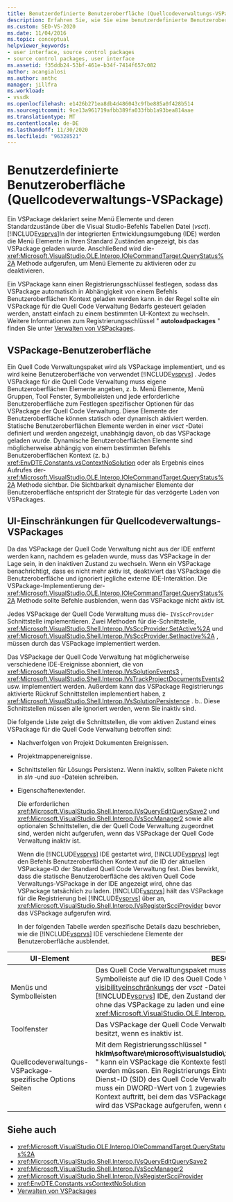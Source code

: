 ```yaml
---
title: Benutzerdefinierte Benutzeroberfläche (Quellcodeverwaltungs-VSPackage) | Microsoft-Dokumentation
description: Erfahren Sie, wie Sie eine benutzerdefinierte Benutzeroberfläche (UI) in Visual Studio erstellen, indem Sie ein Quellcodeverwaltungs-VSPackage zum Angeben von UI-Elementen verwenden.
ms.custom: SEO-VS-2020
ms.date: 11/04/2016
ms.topic: conceptual
helpviewer_keywords:
- user interface, source control packages
- source control packages, user interface
ms.assetid: f35ddb24-53bf-461e-b34f-7414f657c082
author: acangialosi
ms.author: anthc
manager: jillfra
ms.workload:
- vssdk
ms.openlocfilehash: e1426b271ea8db4d486043c9fbe885a0f428b514
ms.sourcegitcommit: 9ce13a961719afbb389fa033fbb1a93bea814aae
ms.translationtype: MT
ms.contentlocale: de-DE
ms.lasthandoff: 11/30/2020
ms.locfileid: "96328521"
---
```

# <a name="custom-user-interface-source-control-vspackage"></a>Benutzerdefinierte Benutzeroberfläche (Quellcodeverwaltungs-VSPackage)
Ein VSPackage deklariert seine Menü Elemente und deren Standardzustände über die Visual Studio-Befehls Tabellen Datei (*vsct*). [!INCLUDE[vsprvs](../../code-quality/includes/vsprvs_md.md)]In der integrierten Entwicklungsumgebung (IDE) werden die Menü Elemente in Ihren Standard Zuständen angezeigt, bis das VSPackage geladen wurde. Anschließend wird die- <xref:Microsoft.VisualStudio.OLE.Interop.IOleCommandTarget.QueryStatus%2A> Methode aufgerufen, um Menü Elemente zu aktivieren oder zu deaktivieren.

 Ein VSPackage kann einen Registrierungsschlüssel festlegen, sodass das VSPackage automatisch in Abhängigkeit von einem Befehls Benutzeroberflächen Kontext geladen werden kann. in der Regel sollte ein VSPackage für die Quell Code Verwaltung Bedarfs gesteuert geladen werden, anstatt einfach zu einem bestimmten UI-Kontext zu wechseln. Weitere Informationen zum Registrierungsschlüssel " **autoloadpackages** " finden Sie unter [Verwalten von VSPackages](../../extensibility/managing-vspackages.md).

## <a name="vspackage-ui"></a>VSPackage-Benutzeroberfläche
 Ein Quell Code Verwaltungspaket wird als VSPackage implementiert, und es wird keine Benutzeroberfläche von verwendet [!INCLUDE[vsprvs](../../code-quality/includes/vsprvs_md.md)] . Jedes VSPackage für die Quell Code Verwaltung muss eigene Benutzeroberflächen Elemente angeben, z. b. Menü Elemente, Menü Gruppen, Tool Fenster, Symbolleisten und jede erforderliche Benutzeroberfläche zum Festlegen spezifischer Optionen für das VSPackage der Quell Code Verwaltung. Diese Elemente der Benutzeroberfläche können statisch oder dynamisch aktiviert werden. Statische Benutzeroberflächen Elemente werden in einer *vsct* -Datei definiert und werden angezeigt, unabhängig davon, ob das VSPackage geladen wurde. Dynamische Benutzeroberflächen Elemente sind möglicherweise abhängig von einem bestimmten Befehls Benutzeroberflächen Kontext (z. b.) <xref:EnvDTE.Constants.vsContextNoSolution> oder als Ergebnis eines Aufrufes der- <xref:Microsoft.VisualStudio.OLE.Interop.IOleCommandTarget.QueryStatus%2A> Methode sichtbar. Die Sichtbarkeit dynamischer Elemente der Benutzeroberfläche entspricht der Strategie für das verzögerte Laden von VSPackages.

## <a name="ui-constraints-on-source-control-vspackages"></a>UI-Einschränkungen für Quellcodeverwaltungs-VSPackages
 Da das VSPackage der Quell Code Verwaltung nicht aus der IDE entfernt werden kann, nachdem es geladen wurde, muss das VSPackage in der Lage sein, in den inaktiven Zustand zu wechseln. Wenn ein VSPackage benachrichtigt, dass es nicht mehr aktiv ist, deaktiviert das VSPackage die Benutzeroberfläche und ignoriert jegliche externe IDE-Interaktion. Die VSPackage-Implementierung der- <xref:Microsoft.VisualStudio.OLE.Interop.IOleCommandTarget.QueryStatus%2A> Methode sollte Befehle ausblenden, wenn das VSPackage nicht aktiv ist.

 Jedes VSPackage der Quell Code Verwaltung muss die- `IVsSccProvider` Schnittstelle implementieren. Zwei Methoden für die-Schnittstelle, <xref:Microsoft.VisualStudio.Shell.Interop.IVsSccProvider.SetActive%2A> und <xref:Microsoft.VisualStudio.Shell.Interop.IVsSccProvider.SetInactive%2A> , müssen durch das VSPackage implementiert werden.

 Das VSPackage der Quell Code Verwaltung hat möglicherweise verschiedene IDE-Ereignisse abonniert, die von <xref:Microsoft.VisualStudio.Shell.Interop.IVsSolutionEvents3> , <xref:Microsoft.VisualStudio.Shell.Interop.IVsTrackProjectDocumentsEvents2> usw. implementiert werden. Außerdem kann das VSPackage Registrierungs aktivierte Rückruf Schnittstellen implementiert haben, z <xref:Microsoft.VisualStudio.Shell.Interop.IVsSolutionPersistence> . b.. Diese Schnittstellen müssen alle ignoriert werden, wenn Sie inaktiv sind.

 Die folgende Liste zeigt die Schnittstellen, die vom aktiven Zustand eines VSPackage für die Quell Code Verwaltung betroffen sind:

- Nachverfolgen von Projekt Dokumenten Ereignissen.

- Projektmappenereignisse.

- Schnittstellen für Lösungs Persistenz. Wenn inaktiv, sollten Pakete nicht in *sln* -und *suo* -Dateien schreiben.

- Eigenschaftenextender.

  Die erforderlichen <xref:Microsoft.VisualStudio.Shell.Interop.IVsQueryEditQuerySave2> und <xref:Microsoft.VisualStudio.Shell.Interop.IVsSccManager2> sowie alle optionalen Schnittstellen, die der Quell Code Verwaltung zugeordnet sind, werden nicht aufgerufen, wenn das VSPackage der Quell Code Verwaltung inaktiv ist.

  Wenn die [!INCLUDE[vsprvs](../../code-quality/includes/vsprvs_md.md)] IDE gestartet wird, [!INCLUDE[vsprvs](../../code-quality/includes/vsprvs_md.md)] legt den Befehls Benutzeroberflächen Kontext auf die ID der aktuellen VSPackage-ID der Standard Quell Code Verwaltung fest. Dies bewirkt, dass die statische Benutzeroberfläche des aktiven Quell Code Verwaltungs-VSPackage in der IDE angezeigt wird, ohne das VSPackage tatsächlich zu laden. [!INCLUDE[vsprvs](../../code-quality/includes/vsprvs_md.md)] hält das VSPackage für die Registrierung bei [!INCLUDE[vsprvs](../../code-quality/includes/vsprvs_md.md)] über an, <xref:Microsoft.VisualStudio.Shell.Interop.IVsRegisterScciProvider> bevor das VSPackage aufgerufen wird.

  In der folgenden Tabelle werden spezifische Details dazu beschrieben, wie die [!INCLUDE[vsprvs](../../code-quality/includes/vsprvs_md.md)] IDE verschiedene Elemente der Benutzeroberfläche ausblendet.

| UI-Element | BESCHREIBUNG |
| - | - |
| Menüs und Symbolleisten | Das Quell Code Verwaltungspaket muss das anfängliche Menü und die Sichtbarkeit der Symbolleiste auf die ID des Quell Code Verwaltungs Pakets im Abschnitt [visibilityeinschränkungs](../../extensibility/visibilityconstraints-element.md) der *vsct* -Datei festlegen. Dies ermöglicht der [!INCLUDE[vsprvs](../../code-quality/includes/vsprvs_md.md)] IDE, den Zustand der Menü Elemente entsprechend festzulegen, ohne das VSPackage zu laden und eine Implementierung der-Methode aufzurufende <xref:Microsoft.VisualStudio.OLE.Interop.IOleCommandTarget.QueryStatus%2A> . |
| Toolfenster | Das VSPackage der Quell Code Verwaltung Blendet alle Tool Fenster aus, die es besitzt, wenn es inaktiv ist. |
| Quellcodeverwaltungs-VSPackage-spezifische Options Seiten | Mit dem Registrierungsschlüssel " **hklm\software\microsoft\visualstudio\x.y\toolsoptionspages\visibilitycmduicontexts** " kann ein VSPackage die Kontexte festlegen, in denen die Options Seiten angezeigt werden müssen. Ein Registrierungs Eintrag unter diesem Schlüssel muss mithilfe der Dienst-ID (SID) des Quell Code Verwaltungs Dienstanbieter erstellt werden, und ihm muss ein DWORD-Wert von 1 zugewiesen werden. Wenn ein UI-Ereignis in einem Kontext auftritt, bei dem das VSPackage der Quell Code Verwaltung bei registriert ist, wird das VSPackage aufgerufen, wenn es aktiv ist. |

## <a name="see-also"></a>Siehe auch
- <xref:Microsoft.VisualStudio.OLE.Interop.IOleCommandTarget.QueryStatus%2A>
- <xref:Microsoft.VisualStudio.Shell.Interop.IVsQueryEditQuerySave2>
- <xref:Microsoft.VisualStudio.Shell.Interop.IVsSccManager2>
- <xref:Microsoft.VisualStudio.Shell.Interop.IVsRegisterScciProvider>
- <xref:EnvDTE.Constants.vsContextNoSolution>
- [Verwalten von VSPackages](../../extensibility/managing-vspackages.md)
